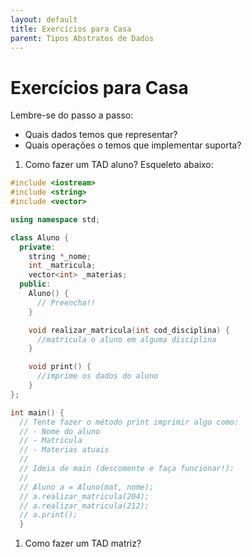 ```yaml
---
layout: default
title: Exercícios para Casa
parent: Tipos Abstratos de Dados
---
```


# Exercícios para Casa

Lembre-se do passo a passo:
- Quais dados temos que representar?
- Quais operações o temos que implementar suporta?

1. Como fazer um TAD aluno? Esqueleto abaixo:

```cpp
#include <iostream>
#include <string>
#include <vector>

using namespace std;

class Aluno {
  private:
    string *_nome;
    int _matricula;
    vector<int> _materias;
  public:
    Aluno() {
      // Preencha!!
    }

    void realizar_matricula(int cod_disciplina) {
      //matricula o aluno em alguma disciplina
    }

    void print() {
      //imprime os dados do aluno
    }
};

int main() {
  // Tente fazer o método print imprimir algo como:
  // - Nome do aluno
  // - Matricula
  // - Materias atuais
  //
  // Ideia de main (descomente e faça funcionar!):
  //
  // Aluno a = Aluno(mat, nome);
  // a.realizar_matricula(204);
  // a.realizar_matricula(212);
  // a.print();
  }
  ```

1. Como fazer um TAD matriz?

